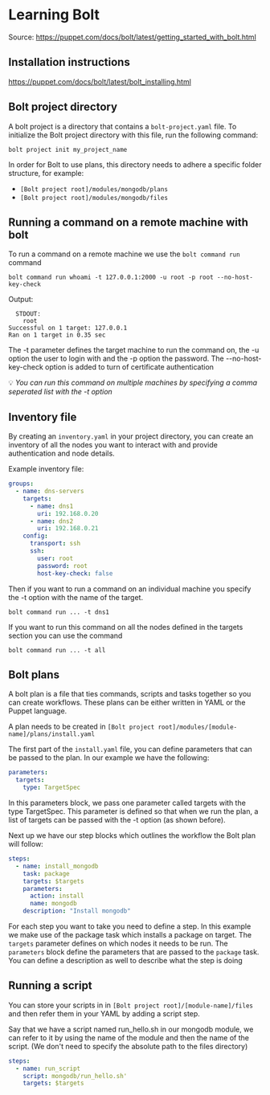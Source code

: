 # Learning Bolt
Source: https://puppet.com/docs/bolt/latest/getting_started_with_bolt.html

## Installation instructions
https://puppet.com/docs/bolt/latest/bolt_installing.html

## Bolt project directory
A bolt project is a directory that contains a `bolt-project.yaml` file. To initialize the Bolt project directory with this file, run the following command:

```shell
bolt project init my_project_name 
```

In order for Bolt to use plans, this directory needs to adhere a specific folder structure, for example:

- `[Bolt project root]/modules/mongodb/plans`
- `[Bolt project root]/modules/mongodb/files`

## Running a command on a remote machine with bolt
To run a command on a remote machine we use the `bolt command run` command

```shell
bolt command run whoami -t 127.0.0.1:2000 -u root -p root --no-host-key-check
```

Output:
```
  STDOUT:
    root
Successful on 1 target: 127.0.0.1
Ran on 1 target in 0.35 sec
```

The -t parameter defines the target machine to run the command on, the -u option the user to login with and the -p option the password.
The --no-host-key-check option is added to turn of certificate authentication

:bulb: *You can run this command on multiple machines by specifying a comma seperated list with the -t option*

## Inventory file
By creating an `inventory.yaml` in your project directory, you can create an inventory of all the nodes you want to interact with and provide authentication and node details.

Example inventory file:
```yaml
groups:
  - name: dns-servers
    targets:
      - name: dns1
        uri: 192.168.0.20
      - name: dns2
        uri: 192.168.0.21
    config:
      transport: ssh
      ssh:
        user: root
        password: root
        host-key-check: false
```

Then if you want to run a command on an individual machine you specify the -t option with the name of the target. 
```
bolt command run ... -t dns1
```

If you want to run this command on all the nodes defined in the targets section you can use the command

```
bolt command run ... -t all
```

## Bolt plans
A bolt plan is a file that ties commands, scripts and tasks together so you can create workflows. These plans can be either written in YAML or the Puppet language.

A plan needs to be created in `[Bolt project root]/modules/[module-name]/plans/install.yaml` 

The first part of the `install.yaml` file, you can define parameters that can be passed to the plan. In our example we have the following:

```yaml
parameters:
  targets:
    type: TargetSpec
```

In this parameters block, we pass one parameter called targets with the type TargetSpec. This parameter is defined so that when we run the plan, a list of targets can be passed with the -t option (as shown before).

Next up we have our step blocks which outlines the workflow the Bolt plan will follow:

```yaml
steps:
  - name: install_mongodb
    task: package
    targets: $targets
    parameters:
      action: install
      name: mongodb
    description: "Install mongodb"
```

For each step you want to take you need to define a step. In this example we make use of the package task which installs a package on target. The `targets` parameter defines on which nodes it needs to be run.
The `parameters` block define the parameters that are passed to the `package` task. You can define a description as well to describe what the step is doing

## Running a script
You can store your scripts in in `[Bolt project root]/[module-name]/files` and then refer them in your YAML by adding a script step.

Say that we have a script named run_hello.sh in our mongodb module, we can refer to it by using the name of the module and then the name of the script. (We don't need to specify the absolute path to the files directory)

```yaml
steps:
  - name: run_script
    script: mongodb/run_hello.sh'
    targets: $targets
```
